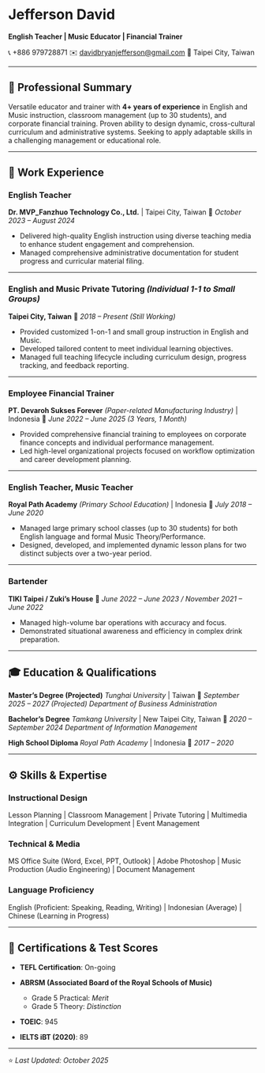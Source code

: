 # Jefferson David

**English Teacher | Music Educator | Financial Trainer**

📞 +886 979728871
✉️ [davidbryanjefferson@gmail.com](mailto:davidbryanjefferson@gmail.com)
📍 Taipei City, Taiwan

---

## 🧭 **Professional Summary**

Versatile educator and trainer with **4+ years of experience** in English and Music instruction, classroom management (up to 30 students), and corporate financial training. Proven ability to design dynamic, cross-cultural curriculum and administrative systems. Seeking to apply adaptable skills in a challenging management or educational role.

---

## 💼 **Work Experience**

### **English Teacher**

**Dr. MVP_Fanzhuo Technology Co., Ltd.** | Taipei City, Taiwan
📅 *October 2023 – August 2024*

* Delivered high-quality English instruction using diverse teaching media to enhance student engagement and comprehension.
* Managed comprehensive administrative documentation for student progress and curricular material filing.

---

### **English and Music Private Tutoring** *(Individual 1-1 to Small Groups)*

**Taipei City, Taiwan**
📅 *2018 – Present (Still Working)*

* Provided customized 1-on-1 and small group instruction in English and Music.
* Developed tailored content to meet individual learning objectives.
* Managed full teaching lifecycle including curriculum design, progress tracking, and feedback reporting.

---

### **Employee Financial Trainer**

**PT. Devaroh Sukses Forever** *(Paper-related Manufacturing Industry)* | Indonesia
📅 *June 2022 – June 2025 (3 Years, 1 Month)*

* Provided comprehensive financial training to employees on corporate finance concepts and individual performance management.
* Led high-level organizational projects focused on workflow optimization and career development planning.

---

### **English Teacher, Music Teacher**

**Royal Path Academy** *(Primary School Education)* | Indonesia
📅 *July 2018 – June 2020*

* Managed large primary school classes (up to 30 students) for both English language and formal Music Theory/Performance.
* Designed, developed, and implemented dynamic lesson plans for two distinct subjects over a two-year period.

---

### **Bartender**

**TIKI Taipei / Zuki’s House**
📅 *June 2022 – June 2023 / November 2021 – June 2022*

* Managed high-volume bar operations with accuracy and focus.
* Demonstrated situational awareness and efficiency in complex drink preparation.

---

## 🎓 **Education & Qualifications**

**Master’s Degree (Projected)**
*Tunghai University* | Taiwan
📅 *September 2025 – 2027 (Projected)*
*Department of Business Administration*

**Bachelor’s Degree**
*Tamkang University* | New Taipei City, Taiwan
📅 *2020 – September 2024*
*Department of Information Management*

**High School Diploma**
*Royal Path Academy* | Indonesia
📅 *2017 – 2020*

---

## ⚙️ **Skills & Expertise**

### **Instructional Design**

Lesson Planning | Classroom Management | Private Tutoring | Multimedia Integration | Curriculum Development | Event Management

### **Technical & Media**

MS Office Suite (Word, Excel, PPT, Outlook) | Adobe Photoshop | Music Production (Audio Engineering) | Document Management

### **Language Proficiency**

English (Proficient: Speaking, Reading, Writing) | Indonesian (Average) | Chinese (Learning in Progress)

---

## 🏅 **Certifications & Test Scores**

* **TEFL Certification**: On-going
* **ABRSM (Associated Board of the Royal Schools of Music)**

  * Grade 5 Practical: *Merit*
  * Grade 5 Theory: *Distinction*
* **TOEIC**: 945
* **IELTS iBT (2020)**: 89

---

⭐ *Last Updated: October 2025*

